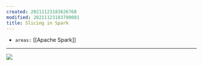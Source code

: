 ```yaml
---
created: 20211123183626768
modified: 20211123183700001
title: Slicing in Spark
---
```


- `areas:` [[Apache Spark]]

---

![](https://raw.githubusercontent.com/zubayrrr/twiki/main/bin/image.4ylqh1r70re.png)

